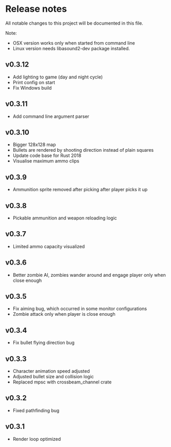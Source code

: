 # Release notes

All notable changes to this project will be documented in this file.

Note:
  - OSX version works only when started from command line
  - Linux version needs libasound2-dev package installed.

## v0.3.12
  - Add lighting to game (day and night cycle)
  - Print config on start
  - Fix Windows build

## v0.3.11
  - Add command line argument parser

## v0.3.10
  - Bigger 128x128 map
  - Bullets are rendered by shooting direction instead of plain squares
  - Update code base for Rust 2018
  - Visualise maximum ammo clips

## v0.3.9
  - Ammunition sprite removed after picking after player picks it up

## v0.3.8
  - Pickable ammunition and weapon reloading logic

## v0.3.7
  - Limited ammo capacity visualized

## v0.3.6
  - Better zombie AI, zombies wander around and engage player only when close enough

## v0.3.5
  - Fix aiming bug, which occurred in some monitor configurations
  - Zombie attack only when player is close enough

## v0.3.4
  - Fix bullet flying direction bug

## v0.3.3
  - Character animation speed adjusted
  - Adjusted bullet size and collision logic
  - Replaced mpsc with crossbeam_channel crate

## v0.3.2
  - Fixed pathfinding bug

## v0.3.1
  - Render loop optimized
